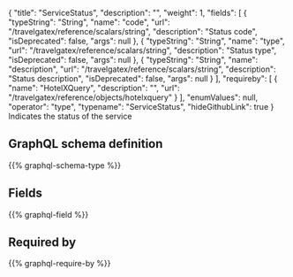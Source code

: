 {
  "title": "ServiceStatus",
  "description": "",
  "weight": 1,
  "fields": [
    {
      "typeString": "String",
      "name": "code",
      "url": "/travelgatex/reference/scalars/string",
      "description": "Status code",
      "isDeprecated": false,
      "args": null
    },
    {
      "typeString": "String",
      "name": "type",
      "url": "/travelgatex/reference/scalars/string",
      "description": "Status type",
      "isDeprecated": false,
      "args": null
    },
    {
      "typeString": "String",
      "name": "description",
      "url": "/travelgatex/reference/scalars/string",
      "description": "Status description",
      "isDeprecated": false,
      "args": null
    }
  ],
  "requireby": [
    {
      "name": "HotelXQuery",
      "description": "",
      "url": "/travelgatex/reference/objects/hotelxquery"
    }
  ],
  "enumValues": null,
  "operator": "type",
  "typename": "ServiceStatus",
  "hideGithubLink": true
}
Indicates the status of the service
## GraphQL schema definition

{{% graphql-schema-type %}}

## Fields

{{% graphql-field %}}

## Required by

{{% graphql-require-by %}}
